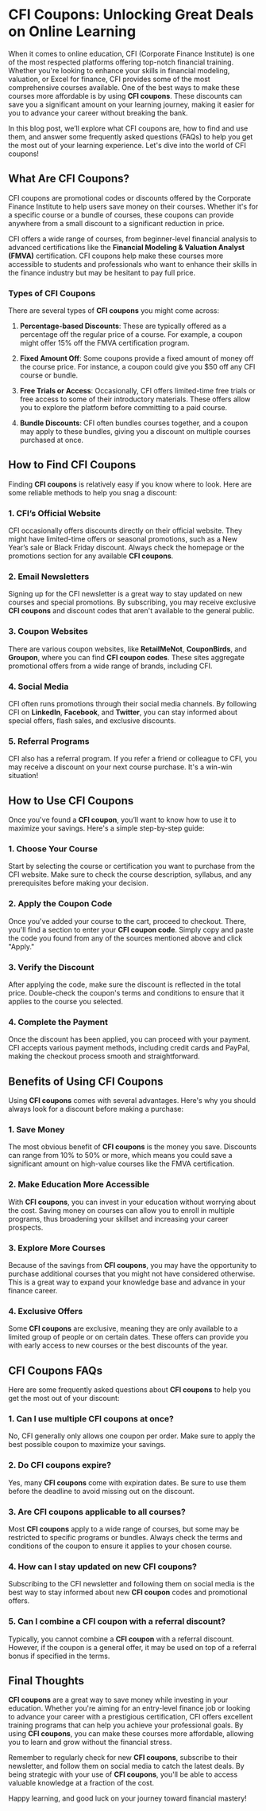 # CFI Coupons: Unlocking Great Deals on Online Learning

When it comes to online education, CFI (Corporate Finance Institute) is one of the most respected platforms offering top-notch financial training. Whether you're looking to enhance your skills in financial modeling, valuation, or Excel for finance, CFI provides some of the most comprehensive courses available. One of the best ways to make these courses more affordable is by using **CFI coupons**. These discounts can save you a significant amount on your learning journey, making it easier for you to advance your career without breaking the bank.

In this blog post, we’ll explore what CFI coupons are, how to find and use them, and answer some frequently asked questions (FAQs) to help you get the most out of your learning experience. Let's dive into the world of CFI coupons!

## What Are CFI Coupons?

CFI coupons are promotional codes or discounts offered by the Corporate Finance Institute to help users save money on their courses. Whether it's for a specific course or a bundle of courses, these coupons can provide anywhere from a small discount to a significant reduction in price.

CFI offers a wide range of courses, from beginner-level financial analysis to advanced certifications like the **Financial Modeling & Valuation Analyst (FMVA)** certification. CFI coupons help make these courses more accessible to students and professionals who want to enhance their skills in the finance industry but may be hesitant to pay full price.

### Types of CFI Coupons

There are several types of **CFI coupons** you might come across:

1. **Percentage-based Discounts**: These are typically offered as a percentage off the regular price of a course. For example, a coupon might offer 15% off the FMVA certification program.
   
2. **Fixed Amount Off**: Some coupons provide a fixed amount of money off the course price. For instance, a coupon could give you $50 off any CFI course or bundle.

3. **Free Trials or Access**: Occasionally, CFI offers limited-time free trials or free access to some of their introductory materials. These offers allow you to explore the platform before committing to a paid course.

4. **Bundle Discounts**: CFI often bundles courses together, and a coupon may apply to these bundles, giving you a discount on multiple courses purchased at once.

## How to Find CFI Coupons

Finding **CFI coupons** is relatively easy if you know where to look. Here are some reliable methods to help you snag a discount:

### 1. **CFI’s Official Website**
CFI occasionally offers discounts directly on their official website. They might have limited-time offers or seasonal promotions, such as a New Year’s sale or Black Friday discount. Always check the homepage or the promotions section for any available **CFI coupons**.

### 2. **Email Newsletters**
Signing up for the CFI newsletter is a great way to stay updated on new courses and special promotions. By subscribing, you may receive exclusive **CFI coupons** and discount codes that aren't available to the general public.

### 3. **Coupon Websites**
There are various coupon websites, like **RetailMeNot**, **CouponBirds**, and **Groupon**, where you can find **CFI coupon codes**. These sites aggregate promotional offers from a wide range of brands, including CFI.

### 4. **Social Media**
CFI often runs promotions through their social media channels. By following CFI on **LinkedIn**, **Facebook**, and **Twitter**, you can stay informed about special offers, flash sales, and exclusive discounts.

### 5. **Referral Programs**
CFI also has a referral program. If you refer a friend or colleague to CFI, you may receive a discount on your next course purchase. It's a win-win situation!

## How to Use CFI Coupons

Once you've found a **CFI coupon**, you’ll want to know how to use it to maximize your savings. Here's a simple step-by-step guide:

### 1. **Choose Your Course**
Start by selecting the course or certification you want to purchase from the CFI website. Make sure to check the course description, syllabus, and any prerequisites before making your decision.

### 2. **Apply the Coupon Code**
Once you've added your course to the cart, proceed to checkout. There, you'll find a section to enter your **CFI coupon code**. Simply copy and paste the code you found from any of the sources mentioned above and click "Apply."

### 3. **Verify the Discount**
After applying the code, make sure the discount is reflected in the total price. Double-check the coupon's terms and conditions to ensure that it applies to the course you selected.

### 4. **Complete the Payment**
Once the discount has been applied, you can proceed with your payment. CFI accepts various payment methods, including credit cards and PayPal, making the checkout process smooth and straightforward.

## Benefits of Using CFI Coupons

Using **CFI coupons** comes with several advantages. Here's why you should always look for a discount before making a purchase:

### 1. **Save Money**
The most obvious benefit of **CFI coupons** is the money you save. Discounts can range from 10% to 50% or more, which means you could save a significant amount on high-value courses like the FMVA certification.

### 2. **Make Education More Accessible**
With **CFI coupons**, you can invest in your education without worrying about the cost. Saving money on courses can allow you to enroll in multiple programs, thus broadening your skillset and increasing your career prospects.

### 3. **Explore More Courses**
Because of the savings from **CFI coupons**, you may have the opportunity to purchase additional courses that you might not have considered otherwise. This is a great way to expand your knowledge base and advance in your finance career.

### 4. **Exclusive Offers**
Some **CFI coupons** are exclusive, meaning they are only available to a limited group of people or on certain dates. These offers can provide you with early access to new courses or the best discounts of the year.

## CFI Coupons FAQs

Here are some frequently asked questions about **CFI coupons** to help you get the most out of your discount:

### 1. **Can I use multiple CFI coupons at once?**
No, CFI generally only allows one coupon per order. Make sure to apply the best possible coupon to maximize your savings.

### 2. **Do CFI coupons expire?**
Yes, many **CFI coupons** come with expiration dates. Be sure to use them before the deadline to avoid missing out on the discount.

### 3. **Are CFI coupons applicable to all courses?**
Most **CFI coupons** apply to a wide range of courses, but some may be restricted to specific programs or bundles. Always check the terms and conditions of the coupon to ensure it applies to your chosen course.

### 4. **How can I stay updated on new CFI coupons?**
Subscribing to the CFI newsletter and following them on social media is the best way to stay informed about new **CFI coupon** codes and promotional offers.

### 5. **Can I combine a CFI coupon with a referral discount?**
Typically, you cannot combine a **CFI coupon** with a referral discount. However, if the coupon is a general offer, it may be used on top of a referral bonus if specified in the terms.

## Final Thoughts

**CFI coupons** are a great way to save money while investing in your education. Whether you're aiming for an entry-level finance job or looking to advance your career with a prestigious certification, CFI offers excellent training programs that can help you achieve your professional goals. By using **CFI coupons**, you can make these courses more affordable, allowing you to learn and grow without the financial stress.

Remember to regularly check for new **CFI coupons**, subscribe to their newsletter, and follow them on social media to catch the latest deals. By being strategic with your use of **CFI coupons**, you'll be able to access valuable knowledge at a fraction of the cost.

Happy learning, and good luck on your journey toward financial mastery!
```
